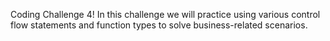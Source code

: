Coding Challenge 4! 
In this challenge we will practice using various control flow statements and function types to solve business-related scenarios.